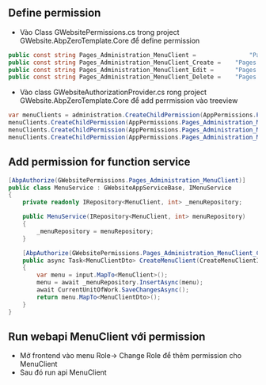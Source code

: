 ## Define permission
- Vào Class GWebsitePermissions.cs trong project GWebsite.AbpZeroTemplate.Core để define permission
```C#
public const string Pages_Administration_MenuClient =				"Pages.Administration.MenuClient";
public const string Pages_Administration_MenuClient_Create =	"Pages.Administration.MenuClient.Create";
public const string Pages_Administration_MenuClient_Edit =		"Pages.Administration.MenuClient.Edit";
public const string Pages_Administration_MenuClient_Delete =	"Pages.Administration.MenuClient.Delete";
```
- Vào class GWebsiteAuthorizationProvider.cs rong project GWebsite.AbpZeroTemplate.Core để add perrmission vào treeview
```C#
var menuClients = administration.CreateChildPermission(AppPermissions.Pages_Administration_MenuClient, L("MenuClient"));
menuClients.CreateChildPermission(AppPermissions.Pages_Administration_MenuClient_Create, L("CreatingNewMenuClient"));
menuClients.CreateChildPermission(AppPermissions.Pages_Administration_MenuClient_Edit, L("EditingMenuClient"));
menuClients.CreateChildPermission(AppPermissions.Pages_Administration_MenuClient_Delete, L("DeletingMenuClient"));
```

## Add permission for function service

```C#
[AbpAuthorize(GWebsitePermissions.Pages_Administration_MenuClient)]
public class MenuService : GWebsiteAppServiceBase, IMenuService
{
    private readonly IRepository<MenuClient, int> _menuRepository;

    public MenuService(IRepository<MenuClient, int> menuRepository)
    {
        _menuRepository = menuRepository;
    }

    [AbpAuthorize(GWebsitePermissions.Pages_Administration_MenuClient_Create)]
    public async Task<MenuClientDto> CreateMenuClient(CreateMenuClientInput input)
    {
        var menu = input.MapTo<MenuClient>();
        menu = await _menuRepository.InsertAsync(menu);
        await CurrentUnitOfWork.SaveChangesAsync();
        return menu.MapTo<MenuClientDto>();
    }
}
```

## Run webapi MenuClient với permission
- Mở frontend vào menu Role-> Change Role để thêm permission cho MenuClient
- Sau đó run api MenuClient 